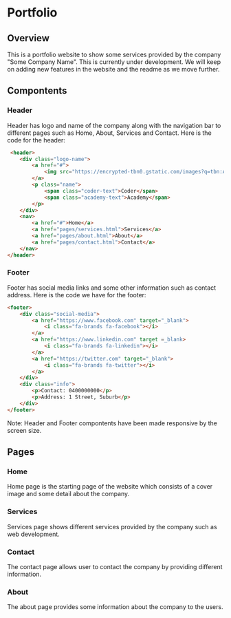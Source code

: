 # Portfolio

## Overview
This is a portfolio website to show some services provided by the company "Some Company Name". This is currently under development. We will keep on adding new features in the website and the readme as we move further.

## Compontents 

### Header 
Header has logo and name of the company along with the navigation bar to different pages such as Home, About, Services and Contact. Here is the code for the header: 
```html
 <header>
    <div class="logo-name">
        <a href="#">
            <img src="https://encrypted-tbn0.gstatic.com/images?q=tbn:ANd9GcTsqoHFtRsVfkg1B2xV7Meqcrv_9uLwMyjqEQ&s" alt="CA Logo">
        </a>
        <p class="name">
            <span class="coder-text">Coder</span>
            <span class="academy-text">Academy</span>
        </p>
    </div>
    <nav>
        <a href="#">Home</a>
        <a href="pages/services.html">Services</a>
        <a href="pages/about.html">About</a>
        <a href="pages/contact.html">Contact</a>
    </nav>
</header>
```


### Footer 
Footer has social media links and some other information such as contact address. Here is the code we have for the footer:
```html
<footer>
    <div class="social-media">
        <a href="https://www.facebook.com" target="_blank">
            <i class="fa-brands fa-facebook"></i>
        </a>
        <a href="https://www.linkedin.com" target =_blank>
            <i class="fa-brands fa-linkedin"></i>
        </a>
        <a href="https://twitter.com" target="_blank">
            <i class="fa-brands fa-twitter"></i>
        </a>
    </div>
    <div class="info">
        <p>Contact: 0400000000</p>
        <p>Address: 1 Street, Suburb</p>
    </div>
</footer>
```

Note: Header and Footer compontents have been made responsive by the screen size. 

## Pages 

### Home 
Home page is the starting page of the website which consists of a cover image and some detail about the company. 

### Services 
Services page shows different services provided by the company such as web development.

### Contact
The contact page allows user to contact the company by providing different information.

### About 
The about page provides some information about the company to the users. 